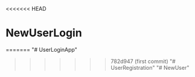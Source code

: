 <<<<<<< HEAD
# NewUserLogin
=======
"# UserLoginApp" 
>>>>>>> 782d947 (first commit)
"# UserRegistration" 
"# NewUser" 
